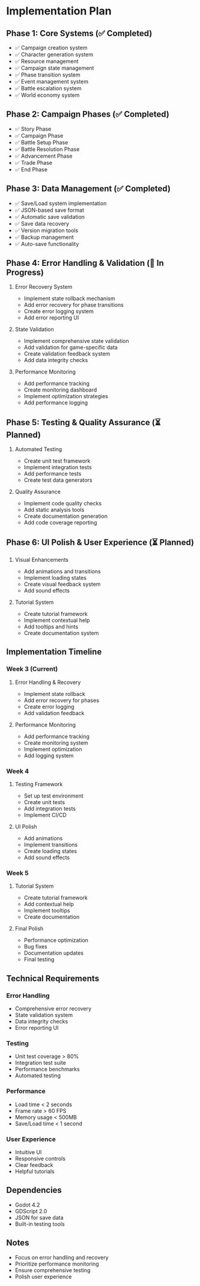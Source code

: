 # Implementation Plan

## Phase 1: Core Systems (✅ Completed)
- ✅ Campaign creation system
- ✅ Character generation system
- ✅ Resource management
- ✅ Campaign state management
- ✅ Phase transition system
- ✅ Event management system
- ✅ Battle escalation system
- ✅ World economy system

## Phase 2: Campaign Phases (✅ Completed)
- ✅ Story Phase
- ✅ Campaign Phase
- ✅ Battle Setup Phase
- ✅ Battle Resolution Phase
- ✅ Advancement Phase
- ✅ Trade Phase
- ✅ End Phase

## Phase 3: Data Management (✅ Completed)
- ✅ Save/Load system implementation
- ✅ JSON-based save format
- ✅ Automatic save validation
- ✅ Save data recovery
- ✅ Version migration tools
- ✅ Backup management
- ✅ Auto-save functionality

## Phase 4: Error Handling & Validation (🔄 In Progress)
1. Error Recovery System
   - Implement state rollback mechanism
   - Add error recovery for phase transitions
   - Create error logging system
   - Add error reporting UI

2. State Validation
   - Implement comprehensive state validation
   - Add validation for game-specific data
   - Create validation feedback system
   - Add data integrity checks

3. Performance Monitoring
   - Add performance tracking
   - Create monitoring dashboard
   - Implement optimization strategies
   - Add performance logging

## Phase 5: Testing & Quality Assurance (⏳ Planned)
1. Automated Testing
   - Create unit test framework
   - Implement integration tests
   - Add performance tests
   - Create test data generators

2. Quality Assurance
   - Implement code quality checks
   - Add static analysis tools
   - Create documentation generation
   - Add code coverage reporting

## Phase 6: UI Polish & User Experience (⏳ Planned)
1. Visual Enhancements
   - Add animations and transitions
   - Implement loading states
   - Create visual feedback system
   - Add sound effects

2. Tutorial System
   - Create tutorial framework
   - Implement contextual help
   - Add tooltips and hints
   - Create documentation system

## Implementation Timeline

### Week 3 (Current)
1. Error Handling & Recovery
   - Implement state rollback
   - Add error recovery for phases
   - Create error logging
   - Add validation feedback

2. Performance Monitoring
   - Add performance tracking
   - Create monitoring system
   - Implement optimization
   - Add logging system

### Week 4
1. Testing Framework
   - Set up test environment
   - Create unit tests
   - Add integration tests
   - Implement CI/CD

2. UI Polish
   - Add animations
   - Implement transitions
   - Create loading states
   - Add sound effects

### Week 5
1. Tutorial System
   - Create tutorial framework
   - Add contextual help
   - Implement tooltips
   - Create documentation

2. Final Polish
   - Performance optimization
   - Bug fixes
   - Documentation updates
   - Final testing

## Technical Requirements

### Error Handling
- Comprehensive error recovery
- State validation system
- Data integrity checks
- Error reporting UI

### Testing
- Unit test coverage > 80%
- Integration test suite
- Performance benchmarks
- Automated testing

### Performance
- Load time < 2 seconds
- Frame rate > 60 FPS
- Memory usage < 500MB
- Save/Load time < 1 second

### User Experience
- Intuitive UI
- Responsive controls
- Clear feedback
- Helpful tutorials

## Dependencies
- Godot 4.2
- GDScript 2.0
- JSON for save data
- Built-in testing tools

## Notes
- Focus on error handling and recovery
- Prioritize performance monitoring
- Ensure comprehensive testing
- Polish user experience